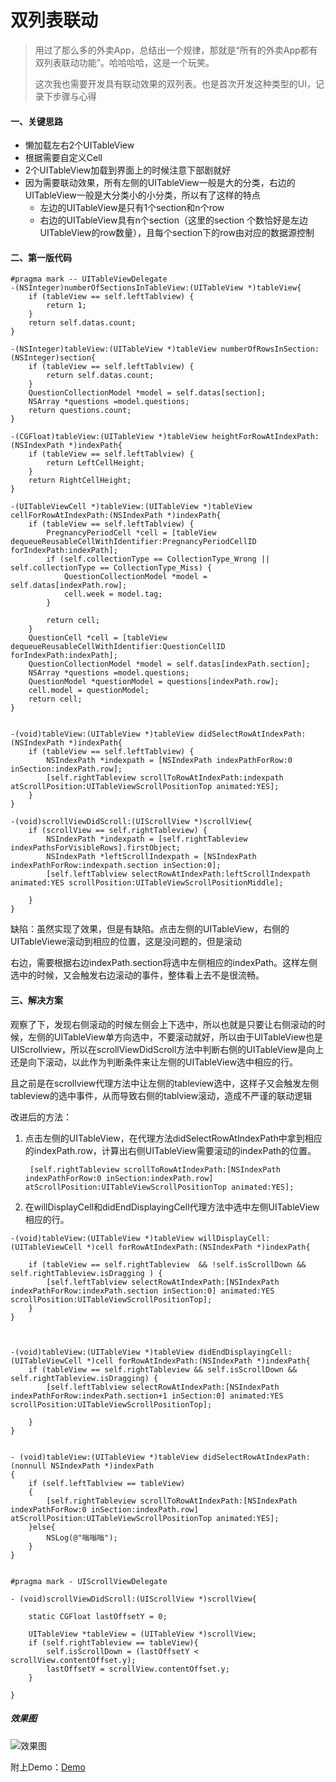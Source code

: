 # 双列表联动


> 用过了那么多的外卖App，总结出一个规律，那就是“所有的外卖App都有双列表联动功能”。哈哈哈哈，这是一个玩笑。
>
> 这次我也需要开发具有联动效果的双列表。也是首次开发这种类型的UI，记录下步骤与心得

#### 一、关键思路

* 懒加载左右2个UITableView
* 根据需要自定义Cell
* 2个UITableView加载到界面上的时候注意下部剧就好
* 因为需要联动效果，所有左侧的UITableView一般是大的分类，右边的UITableView一般是大分类小的小分类，所以有了这样的特点
  * 左边的UITableView是只有1个section和n个row
  * 右边的UITableView具有n个section（这里的section 个数恰好是左边UITableView的row数量），且每个section下的row由对应的数据源控制

#### 二、第一版代码

```
#pragma mark -- UITableViewDelegate
-(NSInteger)numberOfSectionsInTableView:(UITableView *)tableView{
    if (tableView == self.leftTablview) {
        return 1;
    }
    return self.datas.count;
}

-(NSInteger)tableView:(UITableView *)tableView numberOfRowsInSection:(NSInteger)section{
    if (tableView == self.leftTablview) {
        return self.datas.count;
    }
    QuestionCollectionModel *model = self.datas[section];
    NSArray *questions =model.questions;
    return questions.count;
}

-(CGFloat)tableView:(UITableView *)tableView heightForRowAtIndexPath:(NSIndexPath *)indexPath{
    if (tableView == self.leftTablview) {
        return LeftCellHeight;
    }
    return RightCellHeight;
}

-(UITableViewCell *)tableView:(UITableView *)tableView cellForRowAtIndexPath:(NSIndexPath *)indexPath{
    if (tableView == self.leftTablview) {
        PregnancyPeriodCell *cell = [tableView dequeueReusableCellWithIdentifier:PregnancyPeriodCellID forIndexPath:indexPath];
        if (self.collectionType == CollectionType_Wrong || self.collectionType == CollectionType_Miss) {
            QuestionCollectionModel *model = self.datas[indexPath.row];
            cell.week = model.tag;
        }

        return cell;
    }
    QuestionCell *cell = [tableView dequeueReusableCellWithIdentifier:QuestionCellID forIndexPath:indexPath];
    QuestionCollectionModel *model = self.datas[indexPath.section];
    NSArray *questions =model.questions;
    QuestionModel *questionModel = questions[indexPath.row];
    cell.model = questionModel;
    return cell;
}


-(void)tableView:(UITableView *)tableView didSelectRowAtIndexPath:(NSIndexPath *)indexPath{
    if (tableView == self.leftTablview) {
        NSIndexPath *indexpath = [NSIndexPath indexPathForRow:0 inSection:indexPath.row];
        [self.rightTableview scrollToRowAtIndexPath:indexpath atScrollPosition:UITableViewScrollPositionTop animated:YES];
    }
}

-(void)scrollViewDidScroll:(UIScrollView *)scrollView{
    if (scrollView == self.rightTableview) {
        NSIndexPath *indexpath = [self.rightTableview indexPathsForVisibleRows].firstObject;
        NSIndexPath *leftScrollIndexpath = [NSIndexPath indexPathForRow:indexpath.section inSection:0];
        [self.leftTablview selectRowAtIndexPath:leftScrollIndexpath animated:YES scrollPosition:UITableViewScrollPositionMiddle];

    }
}
```

缺陷：虽然实现了效果，但是有缺陷。点击左侧的UITableView，右侧的UITableViewe滚动到相应的位置，这是没问题的，但是滚动

右边，需要根据右边indexPath.section将选中左侧相应的indexPath。这样左侧选中的时候，又会触发右边滚动的事件，整体看上去不是很流畅。

#### 三、解决方案

观察了下，发现右侧滚动的时候左侧会上下选中，所以也就是只要让右侧滚动的时候，左侧的UITableView单方向选中，不要滚动就好，所以由于UITableView也是UIScrollview，所以在scrollViewDidScroll方法中判断右侧的UITableView是向上还是向下滚动，以此作为判断条件来让左侧的UITableView选中相应的行。

且之前是在scrollview代理方法中让左侧的tableview选中，这样子又会触发左侧tableview的选中事件，从而导致右侧的tablview滚动，造成不严谨的联动逻辑

改进后的方法：

1. 点击左侧的UITableView，在代理方法didSelectRowAtIndexPath中拿到相应的indexPath.row，计算出右侧UITableView需要滚动的indexPath的位置。
   ```
    [self.rightTableview scrollToRowAtIndexPath:[NSIndexPath indexPathForRow:0 inSection:indexPath.row] atScrollPosition:UITableViewScrollPositionTop animated:YES];
   ```
2. 在willDisplayCell和didEndDisplayingCell代理方法中选中左侧UITableView相应的行。

```
-(void)tableView:(UITableView *)tableView willDisplayCell:(UITableViewCell *)cell forRowAtIndexPath:(NSIndexPath *)indexPath{

    if (tableView == self.rightTableview  && !self.isScrollDown && self.rightTableview.isDragging ) {
        [self.leftTablview selectRowAtIndexPath:[NSIndexPath indexPathForRow:indexPath.section inSection:0] animated:YES scrollPosition:UITableViewScrollPositionTop];
    }
}



-(void)tableView:(UITableView *)tableView didEndDisplayingCell:(UITableViewCell *)cell forRowAtIndexPath:(NSIndexPath *)indexPath{
    if (tableView == self.rightTableview && self.isScrollDown && self.rightTableview.isDragging) {
        [self.leftTablview selectRowAtIndexPath:[NSIndexPath indexPathForRow:indexPath.section+1 inSection:0] animated:YES scrollPosition:UITableViewScrollPositionTop];

    }
}


- (void)tableView:(UITableView *)tableView didSelectRowAtIndexPath:(nonnull NSIndexPath *)indexPath
{
    if (self.leftTablview == tableView)
    {
        [self.rightTableview scrollToRowAtIndexPath:[NSIndexPath indexPathForRow:0 inSection:indexPath.row] atScrollPosition:UITableViewScrollPositionTop animated:YES];
    }else{
        NSLog(@"嗡嗡嗡");
    }
}


#pragma mark - UIScrollViewDelegate

- (void)scrollViewDidScroll:(UIScrollView *)scrollView{

    static CGFloat lastOffsetY = 0;

    UITableView *tableView = (UITableView *)scrollView;
    if (self.rightTableview == tableView){
        self.isScrollDown = (lastOffsetY < scrollView.contentOffset.y);
        lastOffsetY = scrollView.contentOffset.y;
    }

}
```

##### 效果图

![效果图](https://github.com/FantasticLBP/knowledge-kit/blob/master/assets/2017-09-24%2015_35_52.gif)

附上Demo：[Demo](https://github.com/FantasticLBP/BlogDemos)
